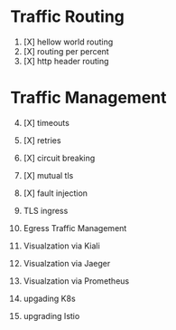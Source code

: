 # Traffic Routing
1. [X] hellow world routing
2. [X] routing per percent
3. [X] http header routing

# Traffic Management
4. [X] timeouts
5. [X] retries
6. [X] circuit breaking

7. [X] mutual tls
8. [X] fault injection
9. TLS ingress
11. Egress Traffic Management
10. Visualzation via Kiali
10. Visualzation via Jaeger
10. Visualzation via Prometheus
12. upgading K8s
13. upgrading Istio
